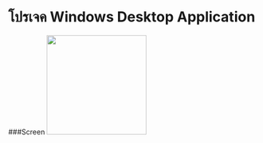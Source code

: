 # โปรเจค Windows Desktop Application

###Screen
<img src="https://github.com/user-attachments/assets/822d17ae-ac8c-4cf6-8f1f-447ab35694e0" width="200">
